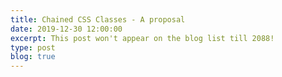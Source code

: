```yaml
---
title: Chained CSS Classes - A proposal
date: 2019-12-30 12:00:00
excerpt: This post won't appear on the blog list till 2088!
type: post
blog: true
---
```





